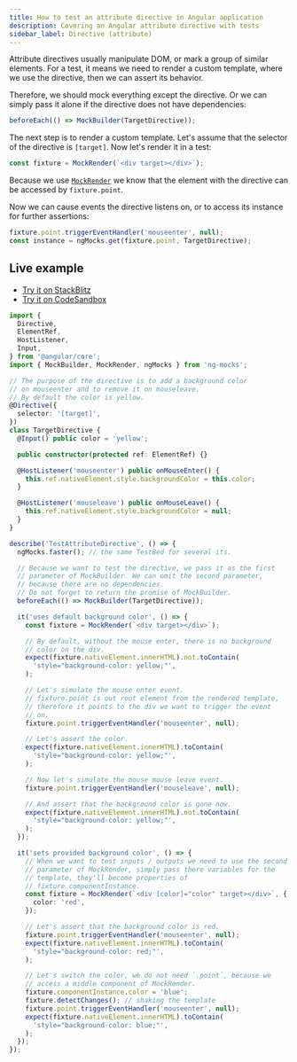 ```yaml
---
title: How to test an attribute directive in Angular application
description: Covering an Angular attribute directive with tests
sidebar_label: Directive (attribute)
---
```


Attribute directives usually manipulate DOM, or mark a group of similar elements.
For a test, it means we need to render a custom template, where we use the directive, then we can assert its behavior.

Therefore, we should mock everything except the directive.
Or we can simply pass it alone if the directive does not have dependencies:

```ts
beforeEach(() => MockBuilder(TargetDirective));
```

The next step is to render a custom template. Let's assume that the selector of the directive is `[target]`.
Now let's render it in a test:

```ts
const fixture = MockRender(`<div target></div>`);
```

Because we use [`MockRender`](https://www.npmjs.com/package/ng-mocks#mockrender) we know that the element with the directive can be accessed by
`fixture.point`.

Now we can cause events the directive listens on,
or to access its instance for further assertions:

```ts
fixture.point.triggerEventHandler('mouseenter', null);
const instance = ngMocks.get(fixture.point, TargetDirective);
```

## Live example

- [Try it on StackBlitz](https://stackblitz.com/github/ng-mocks/examples?file=src/examples/TestAttributeDirective/test.spec.ts&initialpath=%3Fspec%3DTestAttributeDirective)
- [Try it on CodeSandbox](https://codesandbox.io/s/github/ng-mocks/examples?file=/src/examples/TestAttributeDirective/test.spec.ts&initialpath=%3Fspec%3DTestAttributeDirective)

```ts title="https://github.com/ike18t/ng-mocks/blob/master/examples/TestAttributeDirective/test.spec.ts"
import {
  Directive,
  ElementRef,
  HostListener,
  Input,
} from '@angular/core';
import { MockBuilder, MockRender, ngMocks } from 'ng-mocks';

// The purpose of the directive is to add a background color
// on mouseenter and to remove it on mouseleave.
// By default the color is yellow.
@Directive({
  selector: '[target]',
})
class TargetDirective {
  @Input() public color = 'yellow';

  public constructor(protected ref: ElementRef) {}

  @HostListener('mouseenter') public onMouseEnter() {
    this.ref.nativeElement.style.backgroundColor = this.color;
  }

  @HostListener('mouseleave') public onMouseLeave() {
    this.ref.nativeElement.style.backgroundColor = null;
  }
}

describe('TestAttributeDirective', () => {
  ngMocks.faster(); // the same TestBed for several its.

  // Because we want to test the directive, we pass it as the first
  // parameter of MockBuilder. We can omit the second parameter,
  // because there are no dependencies.
  // Do not forget to return the promise of MockBuilder.
  beforeEach(() => MockBuilder(TargetDirective));

  it('uses default background color', () => {
    const fixture = MockRender(`<div target></div>`);

    // By default, without the mouse enter, there is no background
    // color on the div.
    expect(fixture.nativeElement.innerHTML).not.toContain(
      'style="background-color: yellow;"',
    );

    // Let's simulate the mouse enter event.
    // fixture.point is out root element from the rendered template,
    // therefore it points to the div we want to trigger the event
    // on.
    fixture.point.triggerEventHandler('mouseenter', null);

    // Let's assert the color.
    expect(fixture.nativeElement.innerHTML).toContain(
      'style="background-color: yellow;"',
    );

    // Now let's simulate the mouse mouse leave event.
    fixture.point.triggerEventHandler('mouseleave', null);

    // And assert that the background color is gone now.
    expect(fixture.nativeElement.innerHTML).not.toContain(
      'style="background-color: yellow;"',
    );
  });

  it('sets provided background color', () => {
    // When we want to test inputs / outputs we need to use the second
    // parameter of MockRender, simply pass there variables for the
    // template, they'll become properties of
    // fixture.componentInstance.
    const fixture = MockRender(`<div [color]="color" target></div>`, {
      color: 'red',
    });

    // Let's assert that the background color is red.
    fixture.point.triggerEventHandler('mouseenter', null);
    expect(fixture.nativeElement.innerHTML).toContain(
      'style="background-color: red;"',
    );

    // Let's switch the color, we do not need `.point`, because we
    // access a middle component of MockRender.
    fixture.componentInstance.color = 'blue';
    fixture.detectChanges(); // shaking the template
    fixture.point.triggerEventHandler('mouseenter', null);
    expect(fixture.nativeElement.innerHTML).toContain(
      'style="background-color: blue;"',
    );
  });
});
```
